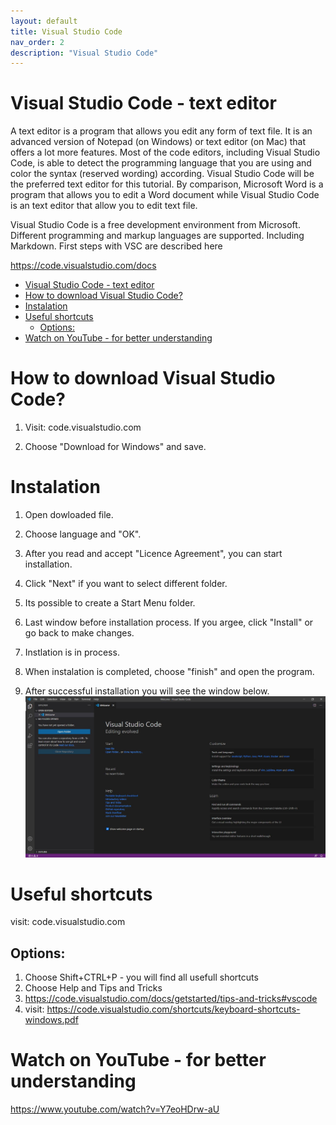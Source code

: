 ```yaml
---
layout: default
title: Visual Studio Code
nav_order: 2
description: "Visual Studio Code"
---
```


# Visual Studio Code - text editor

 A text editor is a program that allows you edit any form of text file. It is an advanced version of Notepad (on Windows) or text editor (on Mac) that offers a lot more features. Most of the code editors, including Visual Studio Code, is able to detect the programming language that you are using and color the syntax (reserved wording) according. Visual Studio Code will be the preferred text editor for this tutorial.
By comparison, Microsoft Word is a program that allows you to edit a Word document while Visual Studio Code is an text editor that allow you to edit text file.

Visual Studio Code is a free development environment from Microsoft. Different programming and markup languages are supported. Including Markdown. First steps with VSC are described here

https://code.visualstudio.com/docs

- [Visual Studio Code - text editor](#visual-studio-code---text-editor)
- [How to download Visual Studio Code?](#how-to-download-visual-studio-code)
- [Instalation](#instalation)
- [Useful shortcuts](#useful-shortcuts)
  - [Options:](#options)
- [Watch on YouTube - for better understanding](#watch-on-youtube---for-better-understanding)
  
# How to download Visual Studio Code?

1. Visit: code.visualstudio.com 
    
2. Choose "Download for Windows" and save.

# Instalation
1. Open dowloaded file.
   
2. Choose language and "OK".
   
3. After you read and accept "Licence Agreement", you can start installation.

4. Click "Next" if you want to select different folder.
    
5. Its possible to create a Start Menu folder.
 
6. Last window before installation process. If you argee, click "Install" or go back to make changes.
     
7. Instlation is in process.
    
8. When instalation is completed, choose "finish" and open the program.

9. After successful installation you will see the window below.
    ![error](/assets/images/zdjecieVSC.png)

# Useful shortcuts
visit: code.visualstudio.com 

## Options:
1. Choose Shift+CTRL+P - you will find all usefull shortcuts
2. Choose Help and Tips and Tricks 
3. https://code.visualstudio.com/docs/getstarted/tips-and-tricks#vscode
4. visit: https://code.visualstudio.com/shortcuts/keyboard-shortcuts-windows.pdf 

# Watch on YouTube - for better understanding
https://www.youtube.com/watch?v=Y7eoHDrw-aU



